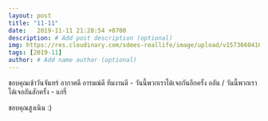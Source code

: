 ```yaml
---
layout: post
title: "11-11"
date:   2019-11-11 21:28:54 +0700
description: # Add post description (optional)
img: https://res.cloudinary.com/sdees-reallife/image/upload/v1573660416/Screenshot_20191111_075538.png # Add image post (optional)
tags: [2019-11]
author: # Add name author (optional)
---
```

ขอบคุณเช้าวันจันทร์ อากาศดี อารมณ์ดี ทีมงานดี - วันนี้พวกเราได้เจอกันอีกครั้ง อลัน / วันนี้พวกเราได้เจอกันสักครั้ง - แกรี่

<i class="fa fa-child" style="color:plum"></i>

ขอบคุณสูงเนิน :)

